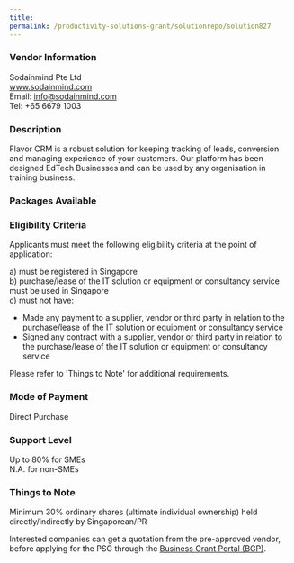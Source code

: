 ```yaml
---
title: 
permalink: /productivity-solutions-grant/solutionrepo/solution827
---
```


### Vendor Information
Sodainmind Pte Ltd<br>www.sodainmind.com<br>Email: info@sodainmind.com<br>Tel: +65 6679 1003

### Description

Flavor CRM is a robust solution for keeping tracking of leads, conversion and managing experience of your customers. Our platform has been designed EdTech Businesses and can be used by any organisation in training business.

### Packages Available


### Eligibility Criteria

Applicants must meet the following eligibility criteria at the point of application:

a) must be registered in Singapore <br>
b) purchase/lease of the IT solution or equipment or consultancy service must be used in Singapore <br>
c) must not have:
- Made any payment to a supplier, vendor or third party in relation to the purchase/lease of the IT solution or equipment or consultancy service
- Signed any contract with a supplier, vendor or third party in relation to the purchase/lease of the IT solution or equipment or consultancy service

Please refer to 'Things to Note' for additional requirements.

### Mode of Payment
Direct Purchase

### Support Level
Up to 80% for SMEs <br>
N.A. for non-SMEs

### Things to Note
Minimum 30% ordinary shares (ultimate individual ownership) held directly/indirectly by Singaporean/PR

Interested companies can get a quotation from the pre-approved vendor, before applying for the PSG through the <a target='_blank' href='https://www.businessgrants.gov.sg/'>Business Grant Portal (BGP)</a>.
